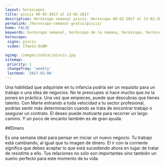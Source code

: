 ```yaml
---
layout: horoscopos
title: piscis 06-02-2017 al 13-02-2017 
description: Horóscopo semanal piscis. Horoscopo 06-02-2017 al 13-02-2017. Horoscopos univision gratis
permalink: /horoscopo-semanal-gratis/piscis/
home: FALSE
keywords: horóscopo semanal, horóscopo de la semana, horóscopo, horóscopo gratis,horóscopos, horóscopo esperanza gracia, horoscopos piscis la semana, horóscopos gratis, Tarot, Astrologia, Zodíaco, piscis, horoscopo gratis
horoscopo:
 signo: piscis
 video: I7aw1x-DxBM

ogimg: /images/zodiac/piscis.jpg
sitemap:
 priority: 1
 changefreq: 'weekly'
 lastmod: '2017-02-06'
---
```



Una habilidad que adquiriste en tu infancia podría ser un requisito para un trabajo o una idea de negocios. No te preocupes si hace mucho que no la pones en práctica. Una vez que empieces, puede que descubras que tienes talento. Con Marte entrando a toda velocidad a tu sector profesional, podrías sentir más determinación cuando se trata de encontrar trabajo o asegurar un contrato. El deseo puede motivarte para recorrer un largo camino. Y un poco de encanto también es de gran ayuda.

##Dinero

Es una semana ideal para pensar en iniciar un nuevo negocio. Tu trabajo está cambiando, al igual que tu imagen de dinero. El ir con la corriente significa que debes aceptar lo que está sucediendo ahora en lugar de tratar de resistirte a ello. Tus relaciones no sólo son importantes sino también un sueño perfecto para este momento de tu vida.